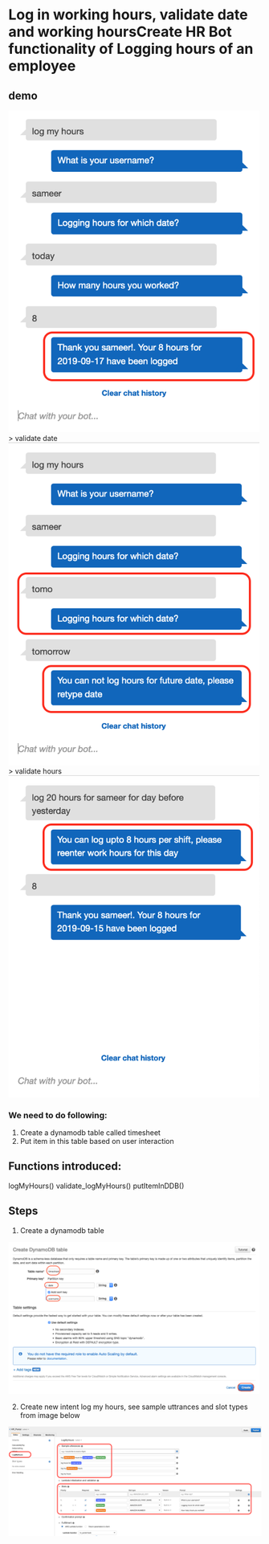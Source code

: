 # Log in working hours, validate date and working hoursCreate HR Bot functionality of Logging hours of an employee

## demo
<img src="images/usecase3/usecase3.png" alt="usecase3" width="500">
> validate date
<img src="images/usecase3/usecase3dateval.png" alt="usecase3" width="500">
> validate hours
<img src="images/usecase3/usercase3hoursval.png" alt="usecase3" width="500">

### We need to do following:
1.	Create a dynamodb table called timesheet
2.	Put item in this table based on user interaction

## Functions introduced:
logMyHours()
validate_logMyHours()
putItemInDDB()

## Steps
1. Create a dynamodb table
<img src="images/usecase3/1.png" width="500">

2. Create new intent log my hours, see sample uttrances and slot types from image below
<img src="images/usecase3/2.png" width="1000">





 


